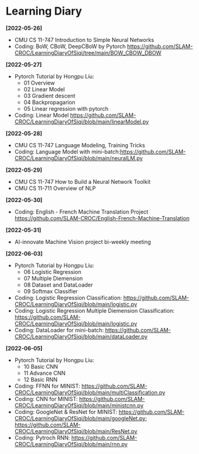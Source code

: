 # Learning Diary
**[2022-05-26]**
* CMU CS 11-747 Introduction to Simple Neural Networks
* Coding: BoW, CBoW, DeepCBoW by Pytorch https://github.com/SLAM-CROC/LearningDiaryOfSiqi/tree/main/BOW_CBOW_DBOW

**[2022-05-27]**
* Pytorch Tutorial by Hongpu Liu:
  * 01 Overview
  * 02 Linear Model
  * 03 Gradient descent
  * 04 Backpropagarion
  * 05 Linear regression with pytorch
* Coding: Linear Model https://github.com/SLAM-CROC/LearningDiaryOfSiqi/blob/main/linearModel.py

**[2022-05-28]**
* CMU CS 11-747 Language Modeling, Training Tricks
* Coding: Language Model with mini-batch:https://github.com/SLAM-CROC/LearningDiaryOfSiqi/blob/main/neuralLM.py

**[2022-05-29]**
* CMU CS 11-747 How to Build a Neural Network Toolkit
* CMU CS 11-711 Overview of NLP

**[2022-05-30]**
* Coding: English - French Machine Translation Project https://github.com/SLAM-CROC/English-French-Machine-Translation

**[2022-05-31]**
* AI-innovate Machine Vision project bi-weekly meeting

**[2022-06-03]**  
* Pytorch Tutorial by Hongpu Liu:
  * 06 Logistic Regression
  * 07 Multiple Diemension
  * 08 Dataset and DataLoader
  * 09 Softmax Classifier
* Coding: Logistic Regression Classification: https://github.com/SLAM-CROC/LearningDiaryOfSiqi/blob/main/logistic.py
* Coding: Logistic Regression Multiple Diemension Classification: https://github.com/SLAM-CROC/LearningDiaryOfSiqi/blob/main/logistic.py
* Coding: DataLoader for mini-batch: https://github.com/SLAM-CROC/LearningDiaryOfSiqi/blob/main/dataLoader.py

**[2022-06-05]**
* Pytorch Tutorial by Hongpu Liu:
  * 10 Basic CNN
  * 11 Advance CNN
  * 12 Basic RNN
* Coding: FFNN for MINIST: https://github.com/SLAM-CROC/LearningDiaryOfSiqi/blob/main/multiClassification.py
* Coding: CNN for MINIST: https://github.com/SLAM-CROC/LearningDiaryOfSiqi/blob/main/ministcnn.py
* Coding: GoogleNet & ResNet for MINIST: https://github.com/SLAM-CROC/LearningDiaryOfSiqi/blob/main/googleNet.py; https://github.com/SLAM-CROC/LearningDiaryOfSiqi/blob/main/ResNet.py
* Coding: Pytroch RNN: https://github.com/SLAM-CROC/LearningDiaryOfSiqi/blob/main/rnn.py
